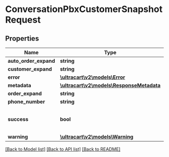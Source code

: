# ConversationPbxCustomerSnapshotRequest

## Properties
Name | Type | Description | Notes
------------ | ------------- | ------------- | -------------
**auto_order_expand** | **string** |  | [optional] 
**customer_expand** | **string** |  | [optional] 
**error** | [**\ultracart\v2\models\Error**](Error.md) |  | [optional] 
**metadata** | [**\ultracart\v2\models\ResponseMetadata**](ResponseMetadata.md) |  | [optional] 
**order_expand** | **string** |  | [optional] 
**phone_number** | **string** |  | [optional] 
**success** | **bool** | Indicates if API call was successful | [optional] 
**warning** | [**\ultracart\v2\models\Warning**](Warning.md) |  | [optional] 

[[Back to Model list]](../README.md#documentation-for-models) [[Back to API list]](../README.md#documentation-for-api-endpoints) [[Back to README]](../README.md)


